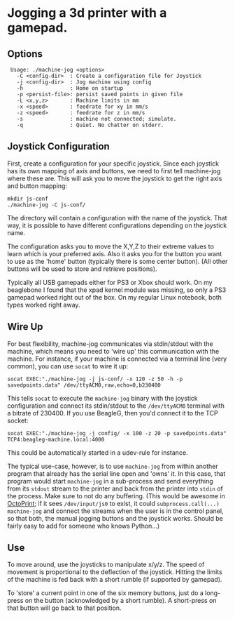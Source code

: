 Jogging a 3d printer with a gamepad.
====================================

Options
-------
     Usage: ./machine-jog <options>
       -C <config-dir>  : Create a configuration file for Joystick
       -j <config-dir>  : Jog machine using config
       -h               : Home on startup
       -p <persist-file>: persist saved points in given file
       -L <x,y,z>       : Machine limits in mm
       -x <speed>       : feedrate for xy in mm/s
       -z <speed>       : feedrate for z in mm/s
       -s               : machine not connected; simulate.
       -q               : Quiet. No chatter on stderr.

Joystick Configuration
----------------------

First, create a configuration for your specific joystick. Since each joystick
has its own mapping of axis and buttons, we need to first tell machine-jog
where these are.
This will ask you to move the joystick to get the right axis and button mapping:

    mkdir js-conf
    ./machine-jog -C js-conf/

The directory will contain a configuration with the name of the joystick. That
way, it is possible to have different configurations depending on the joystick
name.

The configuration asks you to move the X,Y,Z to their extreme values to learn
which is your preferred axis. Also it asks you for the button you want to use
as the 'home' button (typically there is some center button).
(All other buttons will be used to store and retrieve positions).

Typically all USB gamepads either for PS3 or Xbox should work. On my beaglebone
I found that the xpad kernel module was missing, so only a PS3 gamepad worked right
out of the box. On my regular Linux notebook, both types worked right away.

Wire Up
-------
For best flexibility, machine-jog communicates via stdin/stdout with the
machine, which means you need to 'wire up' this communication with the machine.
For instance, if your machine is connected via a terminal line (very common),
you can use `socat` to wire it up:

    socat EXEC:"./machine-jog -j js-conf/ -x 120 -z 50 -h -p savedpoints.data" /dev/ttyACM0,raw,echo=0,b230400

This tells `socat` to execute the `machine-jog` binary with the joystick
configuration and connect its stdin/stdout to the `/dev/ttyACM0` terminal
with a bitrate of 230400. If you use BeagleG, then you'd connect it to the
TCP socket:

    socat EXEC:"./machine-jog -j config/ -x 100 -z 20 -p savedpoints.data" TCP4:beagleg-machine.local:4000

This could be automatically started in a udev-rule for instance.

The typical use-case, however, is to use `machine-jog` from within
another program that already has the serial line open and 'owns' it.
In this case, that program would start `machine-jog` in a sub-process
and send everything from its `stdout` stream to the printer and back from
the printer into `stdin` of the process. Make sure to not do any buffering.
(This would be awesome in [OctoPrint](http://octoprint.org); if it
sees `/dev/input/js0` to exist, it could `subprocess.call(...)` `machine-jog`
and connect the streams when the user is in the control panel, so that
both, the manual jogging buttons and the joystick works.
Should be fairly easy to add for someone who knows Python...)

Use
---
To move around, use the joysticks to manipulate x/y/z. The speed of movement is
proportional to the deflection of the joystick. Hitting the limits of the machine
is fed back with a short rumble (if supported by gamepad).

To 'store' a current point in one of the six memory buttons, just do a
long-press on the button (acknowledged by a short rumble). A short-press on
that button will go back to that position.
